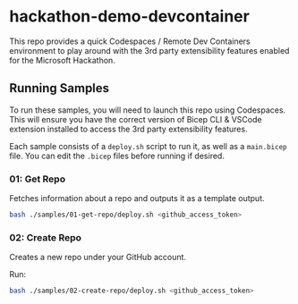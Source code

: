 # hackathon-demo-devcontainer

This repo provides a quick Codespaces / Remote Dev Containers environment to play around with the 3rd party extensibility features enabled for the Microsoft Hackathon.

## Running Samples
To run these samples, you will need to launch this repo using Codespaces. This will ensure you have the correct version of Bicep CLI & VSCode extension installed to access the 3rd party extensibility features.

Each sample consists of a `deploy.sh` script to run it, as well as a `main.bicep` file. You can edit the `.bicep` files before running if desired.

### 01: Get Repo
Fetches information about a repo and outputs it as a template output.

```sh
bash ./samples/01-get-repo/deploy.sh <github_access_token>
```

### 02: Create Repo
Creates a new repo under your GitHub account.

Run:
```sh
bash ./samples/02-create-repo/deploy.sh <github_access_token>
```